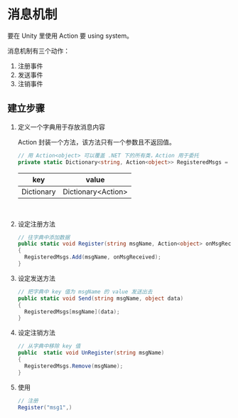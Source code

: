 # 消息机制

要在 Unity 里使用 Action 要 using system。

消息机制有三个动作：

1. 注册事件
2. 发送事件
3. 注销事件

## 建立步骤

1. 定义一个字典用于存放消息内容

   Action 封装一个方法，该方法只有一个参数且不返回值。

   ```c#
   // 用 Action<object> 可以覆盖 .NET 下的所有类，Action 用于委托
   private static Dictionary<string, Action<object>> RegisteredMsgs = new Dictionary<string, Action<object>>();
   ```

   | key                | value                      |
   | ------------------ | -------------------------- |
   | Dictionary<string> | Dictionary<Action<object>> |

   

   ​	

2. 设定注册方法

   ```c#
   // 往字典中添加数据
   public static void Register(string msgName, Action<object> onMsgReceived)
   {
     RegisteredMsgs.Add(msgName, onMsgReceived);
   }
   ```

3. 设定发送方法

   ```c#
   // 把字典中 key 值为 msgName 的 value 发送出去
   public static void Send(string msgName, object data)
   {
     RegisteredMsgs[msgName](data);
   }
   ```

4. 设定注销方法

   ```c#
   // 从字典中移除 key 值
   public  static void UnRegister(string msgName)
   {
     RegisteredMsgs.Remove(msgName);
   }
   ```

5. 使用

   ```c#
   // 注册
   Register("msg1",)
   ```

   